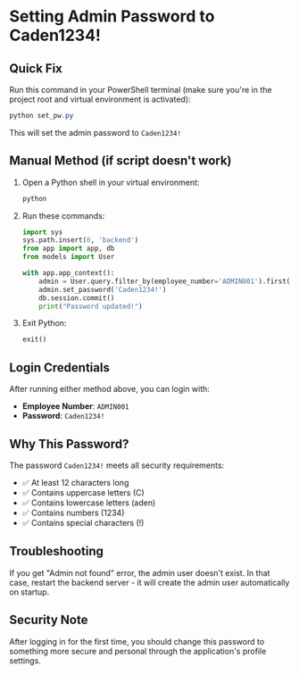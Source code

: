 # Setting Admin Password to Caden1234!

## Quick Fix

Run this command in your PowerShell terminal (make sure you're in the project root and virtual environment is activated):

```powershell
python set_pw.py
```

This will set the admin password to `Caden1234!`

## Manual Method (if script doesn't work)

1. Open a Python shell in your virtual environment:
   ```powershell
   python
   ```

2. Run these commands:
   ```python
   import sys
   sys.path.insert(0, 'backend')
   from app import app, db
   from models import User
   
   with app.app_context():
       admin = User.query.filter_by(employee_number='ADMIN001').first()
       admin.set_password('Caden1234!')
       db.session.commit()
       print("Password updated!")
   ```

3. Exit Python:
   ```python
   exit()
   ```

## Login Credentials

After running either method above, you can login with:

- **Employee Number**: `ADMIN001`
- **Password**: `Caden1234!`

## Why This Password?

The password `Caden1234!` meets all security requirements:
- ✅ At least 12 characters long
- ✅ Contains uppercase letters (C)
- ✅ Contains lowercase letters (aden)
- ✅ Contains numbers (1234)
- ✅ Contains special characters (!)

## Troubleshooting

If you get "Admin not found" error, the admin user doesn't exist. In that case, restart the backend server - it will create the admin user automatically on startup.

## Security Note

After logging in for the first time, you should change this password to something more secure and personal through the application's profile settings.

